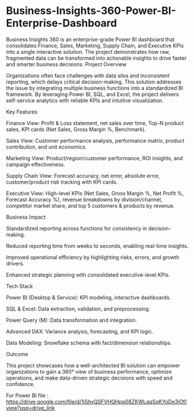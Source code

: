# Business-Insights-360-Power-BI-Enterprise-Dashboard
Business Insights 360 is an enterprise-grade Power BI dashboard that consolidates Finance, Sales, Marketing, Supply Chain, and Executive KPIs into a single interactive solution. The project demonstrates how raw, fragmented data can be transformed into actionable insights to drive faster and smarter business decisions.
Project Overview

Organizations often face challenges with data silos and inconsistent reporting, which delays critical decision-making. This solution addresses the issue by integrating multiple business functions into a standardized BI framework. By leveraging Power BI, SQL, and Excel, the project delivers self-service analytics with reliable KPIs and intuitive visualization.

Key Features

Finance View: Profit & Loss statement, net sales over time, Top-N product sales, KPI cards (Net Sales, Gross Margin %, Benchmark).

Sales View: Customer performance analysis, performance matrix, product contribution, and unit economics.

Marketing View: Product/region/customer performance, ROI insights, and campaign effectiveness.

Supply Chain View: Forecast accuracy, net error, absolute error, customer/product risk tracking with KPI cards.

Executive View: High-level KPIs (Net Sales, Gross Margin %, Net Profit %, Forecast Accuracy %), revenue breakdowns by division/channel, competitor market share, and top 5 customers & products by revenue.

Business Impact

Standardized reporting across functions for consistency in decision-making.

Reduced reporting time from weeks to seconds, enabling real-time insights.

Improved operational efficiency by highlighting risks, errors, and growth drivers.

Enhanced strategic planning with consolidated executive-level KPIs.

Tech Stack

Power BI (Desktop & Service): KPI modeling, interactive dashboards.

SQL & Excel: Data extraction, validation, and preprocessing.

Power Query (M): Data transformation and integration.

Advanced DAX: Variance analysis, forecasting, and KPI logic.

Data Modeling: Snowflake schema with fact/dimension relationships.

Outcome

This project showcases how a well-architected BI solution can empower organizations to gain a 360° view of business performance, optimize operations, and make data-driven strategic decisions with speed and confidence.

For Power BI file : https://drive.google.com/file/d/1jShvQSFVHQHpp08ZKWLqqSqKYoDe3jOf/view?usp=drive_link
